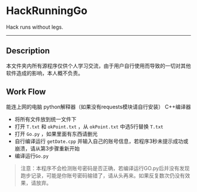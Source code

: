 # HackRunningGo

Hack runs without legs.

---

## Description

本文件夹内所有源程序仅供个人学习交流，由于用户自行使用而导致的一切对其他软件造成的影响，本人概不负责。

## Work Flow

能连上网的电脑
python解释器（如果没有requests模块请自行安装）
C++编译器

* 将所有文件放到统一文件下
* 打开 `T.txt` 和 `okPoint.txt` ，从 `okPoint.txt` 中选5行替换 `T.txt`
* 打开 `Go.py` ，如果里面有东西请删光
* 自行编译运行 `getDate.cpp` 并输入自己的账号信息，若程序3秒未提示成功或崩溃，请从第3步骤重新开始
* 编译运行`Go.py`

> 注意：本程序不会检测账号密码是否正确，若编译运行GO.py后并没有发现跑步记录，可能是你账号密码输错了，请从头再来。如果反复数次仍没有效果，请放弃。
